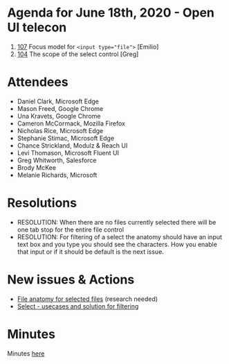 # Agenda for June 18th, 2020 - Open UI telecon
1. [107](https://github.com/openui/open-ui/issues/107) Focus model for `<input type="file">` [Emilio] 
2. [104](https://github.com/openui/open-ui/issues/104#issuecomment-644465789) The scope of the select control [Greg]

# Attendees

* Daniel Clark, Microsoft Edge
* Mason Freed, Google Chrome
* Una Kravets, Google Chrome
* Cameron McCormack, Mozilla Firefox
* Nicholas Rice, Microsoft Edge
* Stephanie Stimac, Microsoft Edge
* Chance Strickland, Modulz & Reach UI
* Levi Thomason, Microsoft Fluent UI
* Greg Whitworth, Salesforce
* Brody McKee
* Melanie Richards, Microsoft

# Resolutions

* RESOLUTION: When there are no files currently selected there will be one tab stop for the entire file control
* RESOLUTION: For filtering of a select the anatomy should have an input text box and you type you should see the characters. How you enable that input or if it should be default is the next issue.

# New issues & Actions

* [File anatomy for selected files](https://github.com/openui/open-ui/issues/114) (research needed)
* [Select - usecases and solution for filtering](https://github.com/openui/open-ui/issues/115#issue-641623136)

# Minutes

Minutes [here](https://www.w3.org/2020/06/18-openui-minutes.html)
